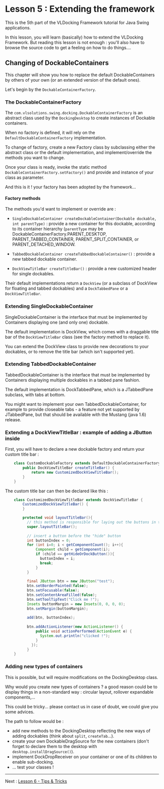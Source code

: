 # Lesson 5 : Extending the framework 



This is the 5th part of the VLDocking Framework tutorial for Java Swing applications.


In this lesson, you will learn (basically) how to extend the VLDocking Framework. But
reading this lesson is not enough : you'll also have to browse the source code
to get a feeling on how to do things....



## Changing of DockableContainers

This chapter will show you how to replace the default DockableContainers by
others of your own (or an extended version of the default ones).


Let's begin by the `DockableContainerFactory`.

### The DockableContainerFactory


The `com.vlsolutions.swing.docking.DockableContainerFactory` is an
abstract class used by the `DockingDesktop` to create instances of
Dockable containers.


When no factory is defined, it will rely on the `DefaultDockableContainerFactory`
implementation.


To change of factory, create a new Factory class by subclassing either the abstract
class or the default implementation, and implement/override the methods you
want to change.


Once your class is ready, invoke the static method `DockableContainerFactory.setFactory()`
and provide and instance of your class as parameter.


And this is it ! your factory has been adopted by the framework...


#### Factory methods 


The methods you'd want to implement or override are :


* `SingleDockableContainer createDockableContainer(Dockable dockable, int parentType)` : provide
a new container for this dockable, according to its container hierarchy (`parentType` may
be DockableContainerFactory.PARENT_DESKTOP, PARENT_TABBED_CONTAINER, 
PARENT_SPLIT_CONTAINER, or PARENT_DETACHED_WINDOW.<br>
    
* `TabbedDockableContainer createTabbedDockableContainer()` : provide a
new tabbed dockable container.

* `DockViewTitleBar createTitleBar()` : provide a
new customized header for single dockables.




Their default implementations return a `DockView` (or a subclass of DockView for floating and tabbed 
dockables) and a `DockTabbedPane` or a `DockViewTitleBar`.

### Extending SingleDockableContainer 


SingleDockableContainer is the interface that must be implemented by Containers
displaying one (and only one) dockable.


The default implementation is DockView, which comes with a draggable title bar
of the `DockViewTitleBar` class (see the factory method to replace it).


You can extend the DockView class to provide new decorations to your dockables, 
or to remove the title bar (which isn't
supported yet).

### Extending TabbedDockableContainer 


TabbedDockableContainer is the interface that must be implemented by Containers
displaying multiple dockables in a tabbed pane fashion.



The default implementation is DockTabbedPane, which is a JTabbedPane subclass,
with tabs at bottom.
  



You might want to implement your own TabbedDockableContainer, for example to
provide closeable tabs - a feature not yet supported by JTabbedPane, but that should
be available with the Mustang (java 1.6) release.

  
### Extending a DockViewTitleBar : example of adding a JButton inside 

First, you will have to declare a new dockable factory and return your custom title bar :


```java
    class CustomDockableFactory extends DefaultDockableContainerFactory {
        public DockViewTitleBar createTitleBar() {
            return new CustomizedDockViewTitleBar();
        }
    }
```


The custom title bar can then be declared like this :


```java
    class CustomizedDockViewTitleBar extends DockViewTitleBar {
        CustomizedDockViewTitleBar() {
        }

        protected void layoutTitleBar(){
          // this method is responsible for laying out the buttons in the title bar (jpanel) 
          super.layoutTitleBar();
          
          // insert a button before the "hide" button
          int buttonIndex = 0;
          for (int i=0; i < getComponentCount(); i++){
              Component child = getComponent(i);
              if (child == getHideOrDockButton()){
                buttonIndex = i;
                break;
              }
          }
          
          final JButton btn = new JButton("test");
          btn.setBorderPainted(false);
          btn.setFocusable(false);
          btn.setContentAreaFilled(false);
          btn.setToolTipText("Click me !");
          Insets buttonMargin = new Insets(0, 0, 0, 0);
          btn.setMargin(buttonMargin);
            
          add(btn, buttonIndex);
            
          btn.addActionListener(new ActionListener() {
              public void actionPerformed(ActionEvent e) {
                System.out.println("clicked !");
              }
            });
          }
    }
```


### Adding new types of containers


This is possible, but will require modifications on the DockingDesktop class.


Why would you create new types of containers ? a good reason could be to
display things in a non-standard way : circular layout, rollover
expandable components,...


This could be tricky... please contact us in case of doubt, we could give you
some advices.


The path to follow would be :
 

* add new methods to the DockingDesktop reflecting the new ways of
adding dockables (think about `split`, `createTab`...).
* create your own DockableDragSource for the new containers (don't forget
to declare them to the desktop with `desktop.installDragSource()`).
* implement DockDropReceiver on your container or one of its children to
enable sub-docking.
* ... test your classes !
 
----

Next : [Lesson 6 - Tips & Tricks](tutorial6.md)
